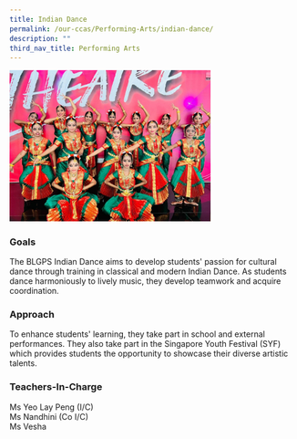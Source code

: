 ```yaml
---
title: Indian Dance
permalink: /our-ccas/Performing-Arts/indian-dance/
description: ""
third_nav_title: Performing Arts
---
```

<img src="/images/indian%20dance.jpg" 
     style="width:70%">
		 
### Goals

The BLGPS Indian Dance aims to develop students' passion for cultural dance through training in classical and modern Indian Dance. As students dance harmoniously to lively music, they develop teamwork and acquire coordination.

  

### Approach

To enhance students' learning, they take part in school and external performances. They also take part in the Singapore Youth Festival (SYF) which provides students the opportunity to showcase their diverse artistic talents.

  

### Teachers-In-Charge

Ms Yeo Lay Peng (I/C) <br>
Ms Nandhini (Co I/C) <br>
Ms Vesha